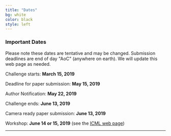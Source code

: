 ```yaml
---
title: "Dates"
bg: white
color: black
style: left
---
```


### Important Dates

Please note these dates are tentative and may be changed. Submission deadlines are end of day "AoC" (anywhere on earth).
We will update this web page as needed.


Challenge starts: **March 15, 2019**

Deadline for paper submission: **May 15, 2019** 

Author Notification: **May 22, 2019** 

Challenge ends: **June 13, 2019** 

Camera ready paper submission: **June 13, 2019**

Workshop: **June 14 or 15, 2019** (see the [ICML web page](https://icml.cc/Conferences/2019/Schedule?showEvent=3532))


* * *

